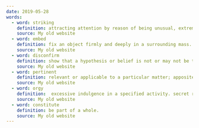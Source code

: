 ```yaml
---
date: 2019-05-28
words:
  - word: striking
    definition: attracting attention by reason of being unusual, extreme, or prominent.
    source: My old website
  - word: embed
    definition: fix an object firmly and deeply in a surrounding mass. implant (an idea or feeling) within something else so it becomes an ingrained or essential characteristic of it.
    source: My old website
  - word: disconfirm
    definition: show that a hypothesis or belief is not or may not be true.
    source: My old website
  - word: pertinent
    definition: relevant or applicable to a particular matter; apposite.
    source: My old website
  - word: orgy
    definition:  excessive indulgence in a specified activity. secret rites used in the worship of Bacchus, Dionysus, and other Greek and Roman deities, celebrated with dancing, drunkenness, and singing. 
    source: My old website
  - word: constitute
    definition: be part of a whole.
    source: My old website
---
```


